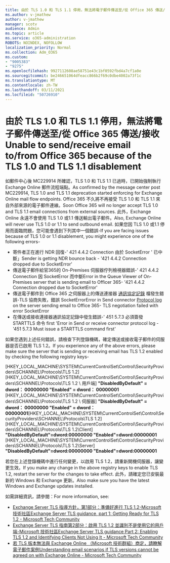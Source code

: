 ```yaml
---
title: 由於 TLS 1.0 和 TLS 1.1 停用，無法將電子郵件傳送至/從 Office 365 傳送/接收
ms.author: v-jmathew
author: v-jmathew
manager: scotv
audience: Admin
ms.topic: article
ms.service: o365-administration
ROBOTS: NOINDEX, NOFOLLOW
localization_priority: Normal
ms.collection: Adm_O365
ms.custom:
- "9005383"
- "9275"
ms.openlocfilehash: 9927112608ae58751e43c1bf0592fbd4a7cf1a0e
ms.sourcegitcommit: be246651064dfeacc866b2f69c0dbe4002a73f1c
ms.translationtype: MT
ms.contentlocale: zh-TW
ms.lasthandoff: 03/11/2021
ms.locfileid: "50726910"
---
```

# <a name="unable-to-sendreceive-email-tofrom-office-365-because-of-the-tls-10-and-tls-11-disablement"></a><span data-ttu-id="05229-102">由於 TLS 1.0 和 TLS 1.1 停用，無法將電子郵件傳送至/從 Office 365 傳送/接收</span><span class="sxs-lookup"><span data-stu-id="05229-102">Unable to send/receive email to/from Office 365 because of the TLS 1.0 and TLS 1.1 disablement</span></span>

<span data-ttu-id="05229-103">如郵件中心後 MC229914 所確認，TLS 1.0 和 TLS 1.1 已過時，已開始強制執行 Exchange Online 郵件流程端點。</span><span class="sxs-lookup"><span data-stu-id="05229-103">As confirmed by the message center post MC229914, TLS 1.0 and TLS 1.1 deprecation started enforcing for Exchange Online mail flow endpoints.</span></span> <span data-ttu-id="05229-104">Office 365 不久將不再接受 TLS 1.0 和 TLS 1.1 來自外部來源的電子郵件連線。</span><span class="sxs-lookup"><span data-stu-id="05229-104">Soon Office 365 will no longer accept TLS 1.0 and TLS 1.1 email connections from external sources.</span></span> <span data-ttu-id="05229-105">此外，Exchange Online 永遠不會使用 TLS 1.0 或1.1 傳送輸出電子郵件。</span><span class="sxs-lookup"><span data-stu-id="05229-105">Also, Exchange Online will never use TLS 1.0 or 1.1 to send outbound email.</span></span> <span data-ttu-id="05229-106">如果您因 TLS 1.0 或1.1 停用而面臨問題，您可能會遇到下列其中一個錯誤-</span><span class="sxs-lookup"><span data-stu-id="05229-106">If you are facing issues because of TLS 1.0 or 1.1 disablement, you might experience one of the following errors-</span></span>

- <span data-ttu-id="05229-107">寄件者正在進行 NDR 回復-' 421 4.4.2 Connection 由於 SocketError ' 已中斷」</span><span class="sxs-lookup"><span data-stu-id="05229-107">Sender is getting NDR bounce back - '421 4.4.2 Connection dropped due to SocketError'</span></span>
- <span data-ttu-id="05229-108">傳送電子郵件給官365的 On-Premises 伺服器佇列檢視器錯誤-' 421 4.4.2 Connection 因 SocketError 而中斷</span><span class="sxs-lookup"><span data-stu-id="05229-108">Error in the Queue Viewer of On-Premises server that is sending email to Officer 365- '421 4.4.2 Connection dropped due to SocketError'</span></span>
- <span data-ttu-id="05229-109">傳送電子郵件到 Office 365 之伺服器上的傳送連接器 [通訊協定記錄](https://docs.microsoft.com/exchange/mail-flow/connectors/protocol-logging) 檔發生錯誤-TLS 協商失敗，錯誤 SocketError</span><span class="sxs-lookup"><span data-stu-id="05229-109">Error in Send connector [Protocol log](https://docs.microsoft.com/exchange/mail-flow/connectors/protocol-logging) on the server sending email to Office 365- TLS negotiation failed with error SocketError</span></span>
- <span data-ttu-id="05229-110">在傳送或接收連接器通訊協定記錄中發生錯誤-' 451 5.7.3 必須簽發 STARTTLS 命令 first '</span><span class="sxs-lookup"><span data-stu-id="05229-110">Error in Send or receive connector protocol log - '451 5.7.3 Must issue a STARTTLS command first'</span></span>

<span data-ttu-id="05229-111">如果您遇到上述任何錯誤，請檢查下列登錄機碼，確定傳送或接收電子郵件的伺服器是否已啟用 TLS 1.2。</span><span class="sxs-lookup"><span data-stu-id="05229-111">If you experience any of the above errors, please make sure the server that is sending or receiving email has TLS 1.2 enabled by checking the following registry keys-</span></span>

<span data-ttu-id="05229-112">[HKEY_LOCAL_MACHINE\SYSTEM\CurrentControlSet\Control\SecurityProviders\SCHANNEL\Protocols\TLS 1.2][HKEY_LOCAL_MACHINE\SYSTEM\CurrentControlSet\Control\SecurityProviders\SCHANNEL\Protocols\TLS 1.2 \ 用戶端] **"DisabledByDefault" = dword： 00000000 "Enabled" = dword： 00000001** [HKEY_LOCAL_MACHINE\SYSTEM\CurrentControlSet\Control\SecurityProviders\SCHANNEL\Protocols\TLS 1.2 \ 伺服器] **"DisabledByDefault" = dword： 00000000 "Enabled" = dword： 00000001**</span><span class="sxs-lookup"><span data-stu-id="05229-112">[HKEY_LOCAL_MACHINE\SYSTEM\CurrentControlSet\Control\SecurityProviders\SCHANNEL\Protocols\TLS 1.2] [HKEY_LOCAL_MACHINE\SYSTEM\CurrentControlSet\Control\SecurityProviders\SCHANNEL\Protocols\TLS 1.2\Client] **"DisabledByDefault"=dword:00000000 "Enabled"=dword:00000001** [HKEY_LOCAL_MACHINE\SYSTEM\CurrentControlSet\Control\SecurityProviders\SCHANNEL\Protocols\TLS 1.2\Server] **"DisabledByDefault"=dword:00000000 "Enabled"=dword:00000001**</span></span>

<span data-ttu-id="05229-113">若您在上述登錄機碼中進行任何變更，以啟用 TLS 1.2，請重新開機伺服器，讓變更生效。</span><span class="sxs-lookup"><span data-stu-id="05229-113">If you make any change in the above registry keys to enable TLS 1.2, restart the server for the changes to take effect.</span></span> <span data-ttu-id="05229-114">此外，請確定您已安裝最新的 Windows 和 Exchange 更新。</span><span class="sxs-lookup"><span data-stu-id="05229-114">Also make sure you have the latest Windows and Exchange updates installed.</span></span>

<span data-ttu-id="05229-115">如需詳細資訊，請參閱：</span><span class="sxs-lookup"><span data-stu-id="05229-115">For more information, see:</span></span>

- [<span data-ttu-id="05229-116">Exchange Server TLS 指導方針，第1部分：準備好進行 TLS 1.2-Microsoft 技術社區</span><span class="sxs-lookup"><span data-stu-id="05229-116">Exchange Server TLS guidance, part 1: Getting Ready for TLS 1.2 - Microsoft Tech Community</span></span>](https://techcommunity.microsoft.com/t5/exchange-team-blog/exchange-server-tls-guidance-part-1-getting-ready-for-tls-1-2/ba-p/607649)
- [<span data-ttu-id="05229-117">Exchange Server TLS 指南第2部分：啟用 TLS 1.2 並識別不是使用它的用戶端-Microsoft 技術社區</span><span class="sxs-lookup"><span data-stu-id="05229-117">Exchange Server TLS guidance Part 2: Enabling TLS 1.2 and Identifying Clients Not Using It - Microsoft Tech Community</span></span>](https://techcommunity.microsoft.com/t5/exchange-team-blog/exchange-server-tls-guidance-part-2-enabling-tls-1-2-and/ba-p/607761)
- [<span data-ttu-id="05229-118">若 TLS 版本無法與 Exchange Online （Microsoft 技術群組）商定，請瞭解電子郵件案例</span><span class="sxs-lookup"><span data-stu-id="05229-118">Understanding email scenarios if TLS versions cannot be agreed on with Exchange Online - Microsoft Tech Community</span></span>](https://techcommunity.microsoft.com/t5/exchange-team-blog/understanding-email-scenarios-if-tls-versions-cannot-be-agreed/ba-p/2065089)
